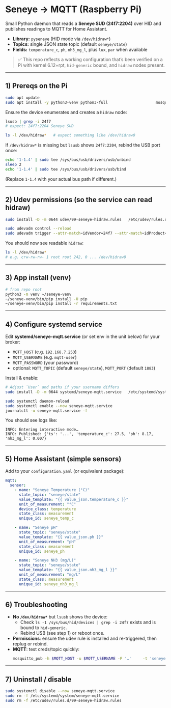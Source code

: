 # Seneye → MQTT (Raspberry Pi)

Small Python daemon that reads a **Seneye SUD (24f7:2204)** over HID and publishes readings to MQTT for Home Assistant.

- **Library:** `pyseneye` (HID mode via `/dev/hidraw*`)
- **Topics:** single JSON state topic (default `seneye/state`)
- **Fields:** `temperature_c`, `ph`, `nh3_mg_l`, plus `lux`, `par` when available

> ✅ This repo reflects a working configuration that’s been verified on a Pi with kernel 6.12+rpt, `hid-generic` bound, and `hidraw` nodes present.

---

## 1) Prereqs on the Pi

```bash
sudo apt update
sudo apt install -y python3-venv python3-full                     mosquitto-clients udev
```

Ensure the device enumerates and creates a `hidraw` node:

```bash
lsusb | grep -i 24f7
# expect: 24f7:2204 Seneye SUD

ls -l /dev/hidraw*   # expect something like /dev/hidraw0
```

If `/dev/hidraw*` is missing but `lsusb` shows `24f7:2204`, rebind the USB port once:

```bash
echo '1-1.4' | sudo tee /sys/bus/usb/drivers/usb/unbind
sleep 2
echo '1-1.4' | sudo tee /sys/bus/usb/drivers/usb/bind
```

(Replace `1-1.4` with your actual bus path if different.)

---

## 2) Udev permissions (so the service can read hidraw)

```bash
sudo install -D -m 0644 udev/99-seneye-hidraw.rules   /etc/udev/rules.d/99-seneye-hidraw.rules

sudo udevadm control --reload
sudo udevadm trigger --attr-match=idVendor=24f7 --attr-match=idProduct=2204
```

You should now see readable `hidraw`:

```bash
ls -l /dev/hidraw*
# e.g. crw-rw-rw- 1 root root 242, 0 ... /dev/hidraw0
```

---

## 3) App install (venv)

```bash
# from repo root
python3 -m venv ~/seneye-venv
~/seneye-venv/bin/pip install -U pip
~/seneye-venv/bin/pip install -r requirements.txt
```

---

## 4) Configure systemd service

Edit **systemd/seneye-mqtt.service** (or set env in the unit below) for your broker:

- `MQTT_HOST` (e.g. `192.168.7.253`)
- `MQTT_USERNAME` (e.g. `mqtt-user`)
- `MQTT_PASSWORD` (your password)
- optional: `MQTT_TOPIC` (default `seneye/state`), `MQTT_PORT` (default `1883`)

Install & enable:

```bash
# Adjust `User` and paths if your username differs
sudo install -D -m 0644 systemd/seneye-mqtt.service   /etc/systemd/system/seneye-mqtt.service

sudo systemctl daemon-reload
sudo systemctl enable --now seneye-mqtt.service
journalctl -u seneye-mqtt.service -f
```

You should see logs like:

```
INFO: Entering interactive mode…
INFO: Published: {'ts': '...', 'temperature_c': 27.5, 'ph': 8.17, 'nh3_mg_l': 0.007}
```

---

## 5) Home Assistant (simple sensors)

Add to your `configuration.yaml` (or equivalent package):

```yaml
mqtt:
  sensor:
    - name: "Seneye Temperature (°C)"
      state_topic: "seneye/state"
      value_template: "{{ value_json.temperature_c }}"
      unit_of_measurement: "°C"
      device_class: temperature
      state_class: measurement
      unique_id: seneye_temp_c

    - name: "Seneye pH"
      state_topic: "seneye/state"
      value_template: "{{ value_json.ph }}"
      unit_of_measurement: "pH"
      state_class: measurement
      unique_id: seneye_ph

    - name: "Seneye NH3 (mg/L)"
      state_topic: "seneye/state"
      value_template: "{{ value_json.nh3_mg_l }}"
      unit_of_measurement: "mg/L"
      state_class: measurement
      unique_id: seneye_nh3_mg_l
```

---

## 6) Troubleshooting

- **No `/dev/hidraw*`** but `lsusb` shows the device:
  - Check `ls -1 /sys/bus/hid/devices | grep -i 24f7` exists and is bound to `hid-generic`.
  - Rebind USB (see step 1) or reboot once.
- **Permissions**: ensure the udev rule is installed and re-triggered, then replug or rebind.
- **MQTT**: test creds/topic quickly:
  ```bash
  mosquitto_pub -h $MQTT_HOST -u $MQTT_USERNAME -P '…'     -t 'seneye/state' -m '{"temperature_c":25.0,"ph":8.10,"nh3_mg_l":0.001}'
  ```

---

## 7) Uninstall / disable

```bash
sudo systemctl disable --now seneye-mqtt.service
sudo rm -f /etc/systemd/system/seneye-mqtt.service
sudo rm -f /etc/udev/rules.d/99-seneye-hidraw.rules
```
